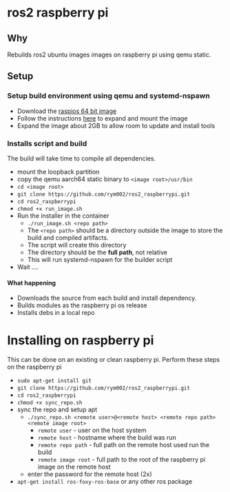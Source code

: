 # ros2 raspberry pi
## Why
Rebuilds ros2 ubuntu images images on raspberry pi using qemu static.
## Setup
### Setup build environment using qemu and systemd-nspawn
* Download the [raspios 64 bit image](https://downloads.raspberrypi.org/raspios_lite_arm64/images/)
* Follow the instructions [here](https://wiki.debian.org/RaspberryPi/qemu-user-static) to expand and mount the image
* Expand the image about 2GB to allow room to update and install tools
### Installs script and build
The build will take time to compile all dependencies.
* mount the loopback partition
* copy the qemu aarch64 static binary to `<image root>/usr/bin`
* `cd <image root>`
* `git clone https://github.com/rym002/ros2_raspberrypi.git`
* `cd ros2_raspberrypi`
* `chmod +x run_image.sh`
* Run the installer in the container 
  * `./run_image.sh <repo path>`
  * The `<repo path>` should be a directory outside the image to store the build and compiled artifacts.
  * The script will create this directory
  * The directory should be the **full path**, not relative
  * This will run systemd-nspawn for the builder script
* Wait ....
#### What happening
* Downloads the source from each build and install dependency.
* Builds modules as the raspberry pi os release
* Installs debs in a local repo
# Installing on raspberry pi
This can be done on an existing or clean raspberry pi. Perform these steps on the raspberry pi
* `sudo apt-get install git`
* `git clone https://github.com/rym002/ros2_raspberrypi.git`
* `cd ros2_raspberrypi`
* `chmod +x sync_repo.sh`
* sync the repo and setup apt
  * `./sync_repo.sh <remote user>@<remote host> <remote repo path> <remote image root>`
    * `remote user` - user on the host system
    * `remote host` - hostname where the build was run
    * `remote repo path` - full path on the remote host used run the build
    * `remote image root` - full path to the root of the raspberry pi image on the remote host
  * enter the password for the remote host (2x)
* `apt-get install ros-foxy-ros-base` or any other ros package
